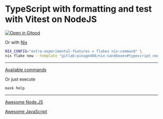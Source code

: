 # TypeScript with formatting and test with Vitest on NodeJS

[![Open in Gitpod](https://gitpod.io/button/open-in-gitpod.svg)](https://gitpod.io/#WORKDIR=typescript_node_vitest/https://gitlab.com/pinage404/nix-sandboxes)

Or with [Nix](https://nixos.org)

```sh
NIX_CONFIG="extra-experimental-features = flakes nix-command" \
nix flake new --template "gitlab:pinage404/nix-sandboxes#typescript_node_vitest" ./your_new_project_directory
```

---

[Available commands](./maskfile.md)

Or just execute

```sh
mask help
```

---

[Awesome Node.JS](https://github.com/sindresorhus/awesome-nodejs#contents)

[Awesome JavaScript](https://github.com/sorrycc/awesome-javascript#readme)
